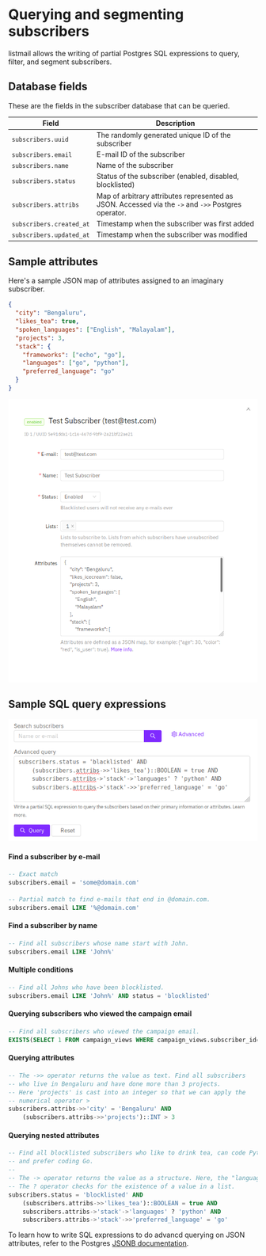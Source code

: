 # Querying and segmenting subscribers

listmail allows the writing of partial Postgres SQL expressions to query, filter, and segment subscribers.

## Database fields

These are the fields in the subscriber database that can be queried.

| Field                    | Description                                                                                         |
| ------------------------ | --------------------------------------------------------------------------------------------------- |
| `subscribers.uuid`       | The randomly generated unique ID of the subscriber                                                  |
| `subscribers.email`      | E-mail ID of the subscriber                                                                         |
| `subscribers.name`       | Name of the subscriber                                                                              |
| `subscribers.status`     | Status of the subscriber (enabled, disabled, blocklisted)                                           |
| `subscribers.attribs`    | Map of arbitrary attributes represented as JSON. Accessed via the `->` and `->>` Postgres operator. |
| `subscribers.created_at` | Timestamp when the subscriber was first added                                                       |
| `subscribers.updated_at` | Timestamp when the subscriber was modified                                                          |

## Sample attributes

Here's a sample JSON map of attributes assigned to an imaginary subscriber.

```json
{
  "city": "Bengaluru",
  "likes_tea": true,
  "spoken_languages": ["English", "Malayalam"],
  "projects": 3,
  "stack": {
    "frameworks": ["echo", "go"],
    "languages": ["go", "python"],
    "preferred_language": "go"
  }
}
```

![listmail screenshot](images/edit-subscriber.png)

## Sample SQL query expressions

![listmail](images/query-subscribers.png)

#### Find a subscriber by e-mail

```sql
-- Exact match
subscribers.email = 'some@domain.com'

-- Partial match to find e-mails that end in @domain.com.
subscribers.email LIKE '%@domain.com'

```

#### Find a subscriber by name

```sql
-- Find all subscribers whose name start with John.
subscribers.email LIKE 'John%'

```

#### Multiple conditions

```sql
-- Find all Johns who have been blocklisted.
subscribers.email LIKE 'John%' AND status = 'blocklisted'
```

#### Querying subscribers who viewed the campaign email

```sql
-- Find all subscribers who viewed the campaign email.
EXISTS(SELECT 1 FROM campaign_views WHERE campaign_views.subscriber_id=subscribers.id AND campaign_views.campaign_id=<put_id_of_campaign>)
```

#### Querying attributes

```sql
-- The ->> operator returns the value as text. Find all subscribers
-- who live in Bengaluru and have done more than 3 projects.
-- Here 'projects' is cast into an integer so that we can apply the
-- numerical operator >
subscribers.attribs->>'city' = 'Bengaluru' AND
    (subscribers.attribs->>'projects')::INT > 3
```

#### Querying nested attributes

```sql
-- Find all blocklisted subscribers who like to drink tea, can code Python
-- and prefer coding Go.
--
-- The -> operator returns the value as a structure. Here, the "languages" field
-- The ? operator checks for the existence of a value in a list.
subscribers.status = 'blocklisted' AND
    (subscribers.attribs->>'likes_tea')::BOOLEAN = true AND
    subscribers.attribs->'stack'->'languages' ? 'python' AND
    subscribers.attribs->'stack'->>'preferred_language' = 'go'

```

To learn how to write SQL expressions to do advancd querying on JSON attributes, refer to the Postgres [JSONB documentation](https://www.postgresql.org/docs/11/functions-json.html).
